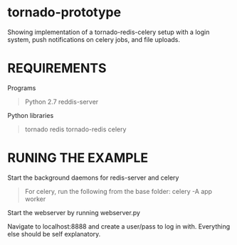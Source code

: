 tornado-prototype
=================

Showing implementation of a tornado-redis-celery setup with a login system, push notifications on celery jobs, and file uploads.

REQUIREMENTS
=================

Programs
> Python 2.7
> reddis-server

Python libraries
> tornado
> redis
> tornado-redis
> celery

RUNING THE EXAMPLE
=================
Start the background daemons for redis-server and celery
>For celery, run the following from the base folder: celery -A app worker

Start the webserver by running webserver.py

Navigate to localhost:8888 and create a user/pass to log in with. Everything else should be self explanatory.
